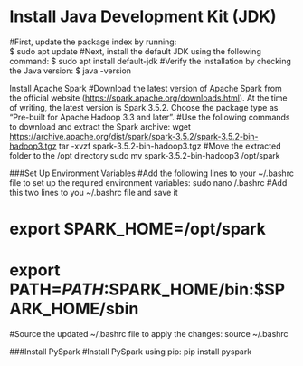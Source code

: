 #  Install Java Development Kit (JDK)
#First, update the package index by running: <br>
$ sudo apt update
#Next, install the default JDK using the following command:
$ sudo apt install default-jdk
#Verify the installation by checking the Java version:
$ java -version

Install Apache Spark
#Download the latest version of Apache Spark from the official website (https://spark.apache.org/downloads.html). At the time of writing, the latest version is Spark 3.5.2. Choose the package type as “Pre-built for Apache Hadoop 3.3 and later”.
#Use the following commands to download and extract the Spark archive:
wget https://archive.apache.org/dist/spark/spark-3.5.2/spark-3.5.2-bin-hadoop3.tgz 
tar -xvzf spark-3.5.2-bin-hadoop3.tgz
#Move the extracted folder to the /opt directory
sudo mv spark-3.5.2-bin-hadoop3 /opt/spark

###Set Up Environment Variables
#Add the following lines to your ~/.bashrc file to set up the required environment variables:
sudo nano /.bashrc
#Add this two lines to you ~/.bashrc file and save it
#	export SPARK_HOME=/opt/spark
#	export PATH=$PATH:$SPARK_HOME/bin:$SPARK_HOME/sbin
#Source the updated ~/.bashrc file to apply the changes:
source ~/.bashrc

###Install PySpark
#Install PySpark using pip:
pip install pyspark
